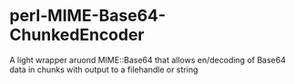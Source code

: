 perl-MIME-Base64-ChunkedEncoder
===============================

A light wrapper aruond MIME::Base64 that allows en/decoding of Base64 data in chunks with output to a filehandle or string
